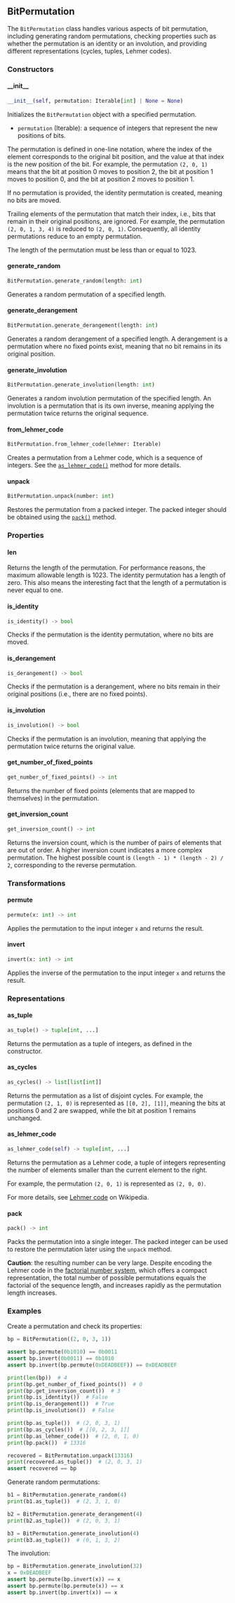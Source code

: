 ## BitPermutation
The `BitPermutation` class handles various aspects of bit permutation, including generating random permutations, checking properties such as whether the permutation is an identity or an involution, and providing different representations (cycles, tuples, Lehmer codes).

### Constructors
#### \_\_init__
```python
__init__(self, permutation: Iterable[int] | None = None)
```
Initializes the `BitPermutation` object with a specified permutation.

- `permutation` (Iterable): a sequence of integers that represent the new positions of bits. 

The permutation is defined in one-line notation, where the index of the element corresponds to the original bit position, and the value at that index is the new position of the bit. For example, the permutation `(2, 0, 1)` means that the bit at position 0 moves to position 2, the bit at position 1 moves to position 0, and the bit at position 2 moves to position 1.

If no permutation is provided, the identity permutation is created, meaning no bits are moved.

Trailing elements of the permutation that match their index, i.e., bits that remain in their original positions, are ignored. For example, the permutation `(2, 0, 1, 3, 4)` is reduced to `(2, 0, 1)`. Consequently, all identity permutations reduce to an empty permutation.

The length of the permutation must be less than or equal to 1023.

#### generate_random
```python
BitPermutation.generate_random(length: int)
```
Generates a random permutation of a specified length.

#### generate_derangement
```python
BitPermutation.generate_derangement(length: int)
```
Generates a random derangement of a specified length. A derangement is a permutation where no fixed points exist, meaning that no bit remains in its original position.

#### generate_involution
```python
BitPermutation.generate_involution(length: int)
```
Generates a random involution permutation of the specified length. An involution is a permutation that is its own inverse, meaning applying the permutation twice returns the original sequence.

#### from_lehmer_code
```python
BitPermutation.from_lehmer_code(lehmer: Iterable)
```
Creates a permutation from a Lehmer code, which is a sequence of integers. See the [`as_lehmer_code()`](#as_lehmer_code) method for more details.

#### unpack
```python
BitPermutation.unpack(number: int)
```
Restores the permutation from a packed integer. The packed integer should be obtained using the [`pack()`](#pack) method.

### Properties
#### len
Returns the length of the permutation. For performance reasons, the maximum allowable length is 1023. The identity permutation has a length of zero. This also means the interesting fact that the length of a permutation is never equal to one.

#### is_identity
```python
is_identity() -> bool
```
Checks if the permutation is the identity permutation, where no bits are moved.

#### is_derangement
```python
is_derangement() -> bool
```
Checks if the permutation is a derangement, where no bits remain in their original positions (i.e., there are no fixed points).

#### is_involution
```python
is_involution() -> bool
```
Checks if the permutation is an involution, meaning that applying the permutation twice returns the original value.

#### get_number_of_fixed_points
```python
get_number_of_fixed_points() -> int
```
Returns the number of fixed points (elements that are mapped to themselves) in the permutation.

#### get_inversion_count
```python
get_inversion_count() -> int
```
Returns the inversion count, which is the number of pairs of elements that are out of order. A higher inversion count indicates a more complex permutation. The highest possible count is `(length - 1) * (length - 2) / 2`, corresponding to the reverse permutation.

### Transformations
#### permute
```python
permute(x: int) -> int
```
Applies the permutation to the input integer `x` and returns the result.

#### invert
```python
invert(x: int) -> int
```
Applies the inverse of the permutation to the input integer `x` and returns the result.

### Representations
#### as_tuple
```python
as_tuple() -> tuple[int, ...]
```
Returns the permutation as a tuple of integers, as defined in the constructor.

#### as_cycles
```python
as_cycles() -> list[list[int]]
```
Returns the permutation as a list of disjoint cycles. For example, the permutation `(2, 1, 0)` is represented as `[[0, 2], [1]]`, meaning the bits at positions 0 and 2 are swapped, while the bit at position 1 remains unchanged.

#### as_lehmer_code
```python
as_lehmer_code(self) -> tuple[int, ...]
```
Returns the permutation as a Lehmer code, a tuple of integers representing the number of elements smaller than the current element to the right. 

For example, the permutation `(2, 0, 1)` is represented as `(2, 0, 0)`.

For more details, see [Lehmer code](https://en.wikipedia.org/wiki/Lehmer_code) on Wikipedia.

#### pack
```python
pack() -> int
```
Packs the permutation into a single integer. The packed integer can be used to restore the permutation later using the `unpack` method.

**Caution**: the resulting number can be very large. Despite encoding the Lehmer code in the [factorial number system](https://en.wikipedia.org/wiki/Factorial_number_system), which offers a compact representation, the total number of possible permutations equals the factorial of the sequence length, and increases rapidly as the permutation length increases.

### Examples
Create a permutation and check its properties:
```python
bp = BitPermutation((2, 0, 3, 1))

assert bp.permute(0b1010) == 0b0011
assert bp.invert(0b0011) == 0b1010
assert bp.invert(bp.permute(0xDEADBEEF)) == 0xDEADBEEF

print(len(bp))  # 4
print(bp.get_number_of_fixed_points())  # 0
print(bp.get_inversion_count())  # 3
print(bp.is_identity())  # False
print(bp.is_derangement())  # True
print(bp.is_involution())  # False

print(bp.as_tuple())  # (2, 0, 3, 1)
print(bp.as_cycles())  # [[0, 2, 3, 1]]
print(bp.as_lehmer_code())  # (2, 0, 1, 0)
print(bp.pack())  # 13316

recovered = BitPermutation.unpack(13316)
print(recovered.as_tuple())  # (2, 0, 3, 1)
assert recovered == bp 
```

Generate random permutations:
```python
b1 = BitPermutation.generate_random(4)
print(b1.as_tuple())  # (2, 3, 1, 0)

b2 = BitPermutation.generate_derangement(4)
print(b2.as_tuple())  # (2, 0, 3, 1)

b3 = BitPermutation.generate_involution(4)
print(b3.as_tuple())  # (0, 1, 3, 2)
```

The involution: 
```python
bp = BitPermutation.generate_involution(32)
x = 0xDEADBEEF
assert bp.permute(bp.invert(x)) == x
assert bp.permute(bp.permute(x)) == x
assert bp.invert(bp.invert(x)) == x
```
